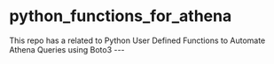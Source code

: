 # python_functions_for_athena
This repo has a related to Python User Defined Functions to Automate Athena Queries using Boto3  ---
